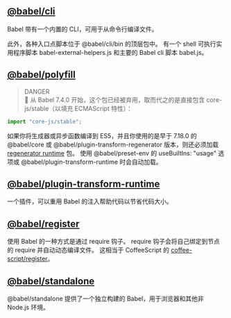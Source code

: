 ## [@babel/cli](https://babel.nodejs.cn/docs/babel-cli)

Babel 带有一个内置的 CLI，可用于从命令行编译文件。

此外，各种入口点脚本位于 @babel/cli/bin 的顶层包中。 有一个 shell 可执行实用程序脚本 babel-external-helpers.js 和主要的 Babel cli 脚本 babel.js。

## [@babel/polyfill](https://babel.nodejs.cn/docs/babel-polyfill)

> DANGER <br>🚨 从 Babel 7.4.0 开始，这个包已经被弃用，取而代之的是直接包含 core-js/stable（以填充 ECMAScript 特性）：

```js
import "core-js/stable";
```

如果你将生成器或异步函数编译到 ES5，并且你使用的是早于 7.18.0 的 @babel/core 或 @babel/plugin-transform-regenerator 版本，则还必须加载 [regenerator runtime](https://github.com/facebook/regenerator/tree/main/packages/runtime) 包。 使用 @babel/preset-env 的 useBuiltIns: "usage" 选项或 @babel/plugin-transform-runtime 时会自动加载。


## [@babel/plugin-transform-runtime](https://babel.nodejs.cn/docs/babel-plugin-transform-runtime)

一个插件，可以重用 Babel 的注入帮助代码以节省代码大小。

## [@babel/register](https://babel.nodejs.cn/docs/babel-register)

使用 Babel 的一种方式是通过 require 钩子。 require 钩子会将自己绑定到节点的 require 并自动动态编译文件。 这相当于 CoffeeScript 的 [coffee-script/register](http://coffeescript.org/v2/annotated-source/register.html)。

## [@babel/standalone](https://babel.nodejs.cn/docs/babel-standalone)

@babel/standalone 提供了一个独立构建的 Babel，用于浏览器和其他非 Node.js 环境。